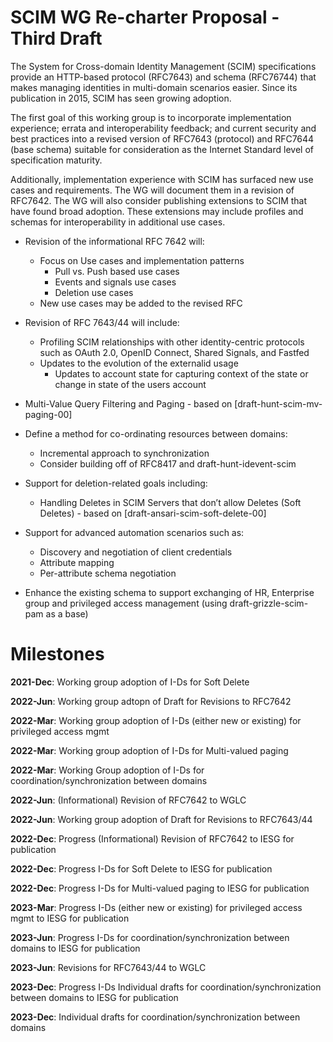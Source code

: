 # SCIM WG Re-charter Proposal - Third Draft

The System for Cross-domain Identity Management (SCIM) specifications provide an HTTP-based protocol (RFC7643) and schema (RFC76744) that makes managing identities in multi-domain scenarios easier.  Since its publication in 2015, SCIM has seen growing adoption.

The first goal of this working group is to incorporate implementation experience; errata and interoperability feedback; and current security and best practices into a revised version of RFC7643 (protocol) and RFC7644 (base schema) suitable for consideration as the Internet Standard level of specification maturity.

Additionally, implementation experience with SCIM has surfaced new use cases and requirements.  The WG will document them in a revision of RFC7642. The WG will also consider publishing extensions to SCIM that have found broad adoption. These extensions may include profiles and schemas for interoperability in additional use cases.

* Revision of the informational RFC 7642 will:
    * Focus on Use cases and implementation patterns
        * Pull vs. Push based use cases
        * Events and signals use cases
        * Deletion use cases
    * New use cases may be added to the revised RFC
* Revision of RFC 7643/44 will include:
    * Profiling SCIM relationships with other identity-centric protocols such as OAuth 2.0, OpenID Connect, Shared Signals, and Fastfed
    * Updates to the evolution of the externalid usage
        * Updates to account state for capturing context of the state or change in state of the users account

* Multi-Value Query Filtering and Paging - based on [draft-hunt-scim-mv-paging-00]
* Define a method for co-ordinating resources between domains:
    * Incremental approach to synchronization
    * Consider building off of RFC8417 and draft-hunt-idevent-scim
* Support for deletion-related goals including:
    * Handling Deletes in SCIM Servers that don’t allow Deletes (Soft Deletes) - based on [draft-ansari-scim-soft-delete-00]
* Support for advanced automation scenarios such as:
    * Discovery and negotiation of client credentials
    * Attribute mapping
    * Per-attribute schema negotiation
* Enhance the existing schema to support exchanging of HR, Enterprise group and privileged access management (using draft-grizzle-scim-pam as a base)

# Milestones
**2021-Dec**: Working group adoption of I-Ds for Soft Delete 

**2022-Jun**: Working group adtopn of Draft for Revisions to RFC7642 

**2022-Mar**: Working group adoption of I-Ds (either new or existing) for privileged access mgmt

**2022-Mar**: Working group adoption of I-Ds for Multi-valued paging 

**2022-Mar**: Working Group adoption of I-Ds for coordination/synchronization between domains

**2022-Jun**: (Informational) Revision of RFC7642 to WGLC

**2022-Jun**: Working group adoption of Draft for Revisions to RFC7643/44

**2022-Dec**: Progress (Informational) Revision of RFC7642 to IESG for publication

**2022-Dec**: Progress I-Ds for Soft Delete to IESG for publication

**2022-Dec**: Progress I-Ds for Multi-valued paging to IESG for publication

**2023-Mar**: Progress I-Ds (either new or existing) for privileged access mgmt to IESG for publication

**2023-Jun**: Progress I-Ds for coordination/synchronization between domains to IESG for publication

**2023-Jun**: Revisions for RFC7643/44 to WGLC

**2023-Dec**: Progress I-Ds Individual drafts for coordination/synchronization between domains to IESG for publication

**2023-Dec**: Individual drafts for coordination/synchronization between domains 

